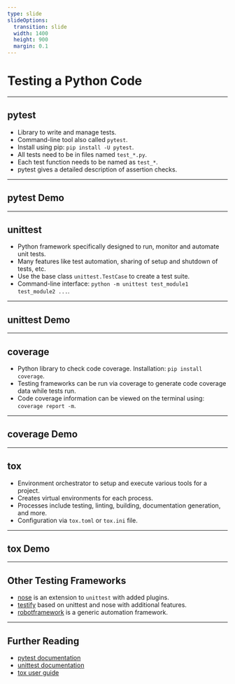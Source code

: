 ```yaml
---
type: slide
slideOptions:
  transition: slide
  width: 1400
  height: 900
  margin: 0.1
---
```


<style>
  .reveal strong {
    font-weight: bold;
    color: orange;
  }
  .reveal p {
    text-align: left;
  }
  .reveal section h1 {
    color: orange;
  }
  .reveal section h2 {
    color: orange;
  }
</style>

# Testing a Python Code

---

## pytest

- Library to write and manage tests.
- Command-line tool also called `pytest`.
- Install using pip: `pip install -U pytest`.
- All tests need to be in files named `test_*.py`.
- Each test function needs to be named as `test_*`.
- pytest gives a detailed description of assertion checks.

---

## pytest Demo

---

## unittest

- Python framework specifically designed to run, monitor and automate unit tests.
- Many features like test automation, sharing of setup and shutdown of tests, etc.
- Use the base class `unittest.TestCase` to create a test suite.
- Command-line interface: `python -m unittest test_module1 test_module2 ...`.

---

## unittest Demo

---

## coverage

- Python library to check code coverage. Installation: `pip install coverage`.
- Testing frameworks can be run via coverage to generate code coverage data while tests run.
- Code coverage information can be viewed on the terminal using: `coverage report -m`.

---

## coverage Demo

---

## tox

- Environment orchestrator to setup and execute various tools for a project.
- Creates virtual environments for each process.
- Processes include testing, linting, building, documentation generation, and more.
- Configuration via `tox.toml` or `tox.ini` file.

---

## tox Demo

---

## Other Testing Frameworks

- [nose](https://pypi.org/project/nose2/) is an extension to `unittest` with added plugins.
- [testify](https://pypi.org/project/testify/) based on unittest and nose with additional features.
- [robotframework](https://pypi.org/project/robotframework/) is a generic automation framework.

---

## Further Reading

- [pytest documentation](https://docs.pytest.org/en/6.2.x/)
- [unittest documentation](https://docs.python.org/3/library/unittest.html)
- [tox user guide](https://tox.wiki/en/4.23.2/user_guide.html#user-guide)
